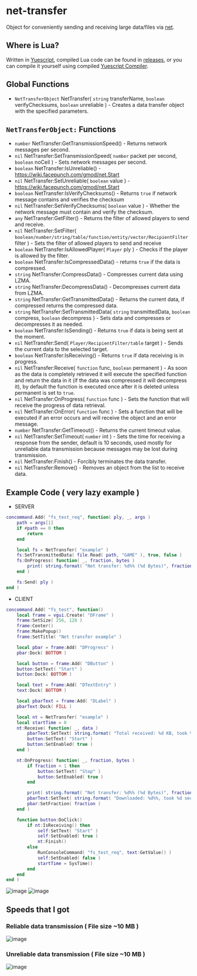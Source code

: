 # net-transfer
Object for conveniently sending and receiving large data/files via [net](https://wiki.facepunch.com/gmod/net).

## Where is Lua?
Written in [Yuescript](https://github.com/pigpigyyy/Yuescript), compiled Lua code can be found in [releases](https://github.com/PrikolMen/net-transfer/releases), or you can compile it yourself using compiled [Yuescript Compiler](https://github.com/pigpigyyy/Yuescript/releases/latest).

## Global Functions
- `NetTransferObject` NetTransfer( `string` transferName, `boolean` verifyChecksums, `boolean` unreliable ) - Creates a data transfer object with the specified parameters.

## `NetTransferObject:` Functions
- `number` NetTransfer:GetTransmissionSpeed() - Returns network messages per second.
- `nil` NetTransfer:SetTransmissionSpeed( `number` packet per second, `boolean` noCeil ) - Sets network messages per second.
- `boolean` NetTransfer:IsUnreliable() - https://wiki.facepunch.com/gmod/net.Start
- `nil` NetTransfer:SetUnreliable( `boolean` value ) - https://wiki.facepunch.com/gmod/net.Start
- `boolean` NetTransfer:IsVerifyChecksums() - Returns `true` if network message contains and verifies the checksum
- `nil` NetTransfer:SetVerifyChecksums( `boolean` value ) - Whether the network message must contain and verify the checksum.
- `any` NetTransfer:GetFilter() - Returns the filter of allowed players to send and receive.
- `nil` NetTransfer:SetFilter( `boolean/number/string/table/function/entity/vector/RecipientFilter` filter ) - Sets the filter of allowed players to send and receive
- `boolean` NetTransfer:IsAllowedPlayer( `Player` ply ) - Checks if the player is allowed by the filter.
- `boolean` NetTransfer:IsCompressedData() - returns `true` if the data is compressed.
- `string` NetTransfer:CompressData() - Compresses current data using LZMA.
- `string` NetTransfer:DecompressData() - Decompresses current data from LZMA.
- `string` NetTransfer:GetTransmittedData() - Returns the current data, if compressed returns the compressed data.
- `string` NetTransfer:SetTransmittedData( `string` transmittedData, `boolean` compress, `boolean` decompress ) - Sets data and compresses or decompresses it as needed.
- `boolean` NetTransfer:IsSending() - Returns `true` if data is being sent at the moment.
- `nil` NetTransfer:Send( `Player/RecipientFilter/table` target ) - Sends the current data to the selected target.
- `boolean` NetTransfer:IsReceiving() - Returns `true` if data receiving is in progress.
- `nil` NetTransfer:Receive( `function` func, `boolean` permanent ) - As soon as the data is completely retrieved it will execute the specified function and return the data in it (if the data was compressed it will decompress it), by default the function is executed once after it is deleted unless permanent is set to `true`.
- `nil` NetTransfer:OnProgress( `function` func ) - Sets the function that will receive the progress of data retrieval.
- `nil` NetTransfer:OnError( `function` func ) - Sets a function that will be executed if an error occurs and will receive the object and an error message.
- `number` NetTransfer:GetTimeout() - Returns the current timeout value.
- `nil` NetTransfer:SetTimeout( `number` int ) - Sets the time for receiving a response from the sender, default is 10 seconds, used mostly for unreliable data transmission because messages may be lost during transmission.
- `nil` NetTransfer:Finish() - Forcibly terminates the data transfer.
- `nil` NetTransfer:Remove() - Removes an object from the list to receive data.

## Example Code ( very lazy example )
- SERVER
```lua
concommand.Add( "fs_test_req", function( ply, _, args )
    path = args[1]
    if #path == 0 then
        return
    end

    local fs = NetTransfer( "example" )
    fs:SetTransmittedData( file.Read( path, "GAME" ), true, false )
    fs:OnProgress( function( _, fraction, bytes )
        print( string.format( "Net transfer: %d%% (%d Bytes)", fraction * 100, bytes ) )
    end )

    fs:Send( ply )
end )
```
- CLIENT
```lua
concommand.Add( "fs_test", function()
    local frame = vgui.Create( "DFrame" )
    frame:SetSize( 256, 128 )
    frame:Center()
    frame:MakePopup()
    frame:SetTitle( "Net transfer example" )

    local pbar = frame:Add( "DProgress" )
    pbar:Dock( BOTTOM )

    local button = frame:Add( "DButton" )
    button:SetText( "Start" )
    button:Dock( BOTTOM )

    local text = frame:Add( "DTextEntry" )
    text:Dock( BOTTOM )

    local pbarText = frame:Add( "DLabel" )
    pbarText:Dock( FILL )

    local nt = NetTransfer( "example" )
    local startTime = 0
    nt:Receive( function( _, data )
        pbarText:SetText( string.format( "Total received: %d KB, took %f seconds.", #data / 1024, SysTime() - startTime ) )
        button:SetText( "Start" )
        button:SetEnabled( true )
    end )

    nt:OnProgress( function( _, fraction, bytes )
        if fraction < 1 then
            button:SetText( "Stop" )
            button:SetEnabled( true )
        end

        print( string.format( "Net transfer: %d%% (%d Bytes)", fraction * 100, bytes ), SysTime() - startTime )
        pbarText:SetText( string.format( "Downloaded: %d%%, took %d seconds.", fraction * 100, SysTime() - startTime ) )
        pbar:SetFraction( fraction )
    end )

    function button:DoClick()
        if nt:IsReceiving() then
            self:SetText( "Start" )
            self:SetEnabled( true )
            nt:Finish()
        else
            RunConsoleCommand( "fs_test_req", text:GetValue() )
            self:SetEnabled( false )
            startTime = SysTime()
        end
    end
end )
```

![image](https://github.com/PrikolMen/net-transfer/assets/44779902/4e1cb05a-696a-4ad7-8e8e-ba11f593d45b)
![image](https://github.com/PrikolMen/net-transfer/assets/44779902/37db7643-c3c0-4b1b-9a1d-f80576b9e3ab)

## Speeds that I got
### Reliable data transmission ( File size ~10 MB )
![image](https://github.com/PrikolMen/net-transfer/assets/44779902/43eebbdd-e1dd-4741-8592-23e4a855aa46)

### Unreliable data transmission ( File size ~10 MB )
![image](https://github.com/PrikolMen/net-transfer/assets/44779902/c58c79b0-b831-41a9-9fca-f37de285147b)
